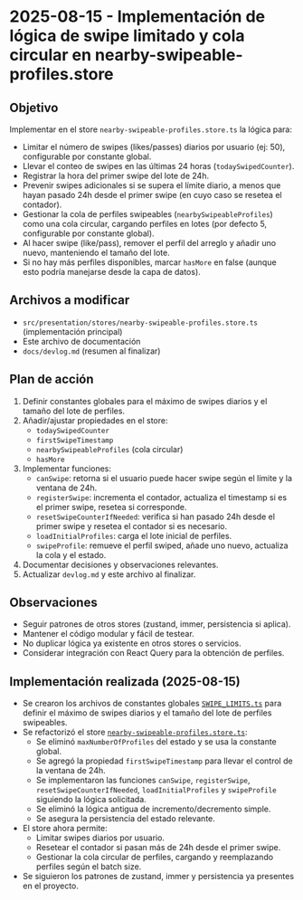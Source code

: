 # 2025-08-15 - Implementación de lógica de swipe limitado y cola circular en nearby-swipeable-profiles.store

## Objetivo

Implementar en el store `nearby-swipeable-profiles.store.ts` la lógica para:

- Limitar el número de swipes (likes/passes) diarios por usuario (ej: 50), configurable por constante global.
- Llevar el conteo de swipes en las últimas 24 horas (`todaySwipedCounter`).
- Registrar la hora del primer swipe del lote de 24h.
- Prevenir swipes adicionales si se supera el límite diario, a menos que hayan pasado 24h desde el primer swipe (en cuyo caso se resetea el contador).
- Gestionar la cola de perfiles swipeables (`nearbySwipeableProfiles`) como una cola circular, cargando perfiles en lotes (por defecto 5, configurable por constante global).
- Al hacer swipe (like/pass), remover el perfil del arreglo y añadir uno nuevo, manteniendo el tamaño del lote.
- Si no hay más perfiles disponibles, marcar `hasMore` en false (aunque esto podría manejarse desde la capa de datos).

## Archivos a modificar

- `src/presentation/stores/nearby-swipeable-profiles.store.ts` (implementación principal)
- Este archivo de documentación
- `docs/devlog.md` (resumen al finalizar)

## Plan de acción

1. Definir constantes globales para el máximo de swipes diarios y el tamaño del lote de perfiles.
2. Añadir/ajustar propiedades en el store:
   - `todaySwipedCounter`
   - `firstSwipeTimestamp`
   - `nearbySwipeableProfiles` (cola circular)
   - `hasMore`
3. Implementar funciones:
   - `canSwipe`: retorna si el usuario puede hacer swipe según el límite y la ventana de 24h.
   - `registerSwipe`: incrementa el contador, actualiza el timestamp si es el primer swipe, resetea si corresponde.
   - `resetSwipeCounterIfNeeded`: verifica si han pasado 24h desde el primer swipe y resetea el contador si es necesario.
   - `loadInitialProfiles`: carga el lote inicial de perfiles.
   - `swipeProfile`: remueve el perfil swiped, añade uno nuevo, actualiza la cola y el estado.
4. Documentar decisiones y observaciones relevantes.
5. Actualizar `devlog.md` y este archivo al finalizar.

## Observaciones

- Seguir patrones de otros stores (zustand, immer, persistencia si aplica).
- Mantener el código modular y fácil de testear.
- No duplicar lógica ya existente en otros stores o servicios.
- Considerar integración con React Query para la obtención de perfiles.

## Implementación realizada (2025-08-15)

- Se crearon los archivos de constantes globales [`SWIPE_LIMITS.ts`](../src/definitions/constants/SWIPE_LIMITS.ts) para definir el máximo de swipes diarios y el tamaño del lote de perfiles swipeables.
- Se refactorizó el store [`nearby-swipeable-profiles.store.ts`](../src/presentation/stores/nearby-swipeable-profiles.store.ts):
  - Se eliminó `maxNumberOfProfiles` del estado y se usa la constante global.
  - Se agregó la propiedad `firstSwipeTimestamp` para llevar el control de la ventana de 24h.
  - Se implementaron las funciones `canSwipe`, `registerSwipe`, `resetSwipeCounterIfNeeded`, `loadInitialProfiles` y `swipeProfile` siguiendo la lógica solicitada.
  - Se eliminó la lógica antigua de incremento/decremento simple.
  - Se asegura la persistencia del estado relevante.
- El store ahora permite:
  - Limitar swipes diarios por usuario.
  - Resetear el contador si pasan más de 24h desde el primer swipe.
  - Gestionar la cola circular de perfiles, cargando y reemplazando perfiles según el batch size.
- Se siguieron los patrones de zustand, immer y persistencia ya presentes en el proyecto.
